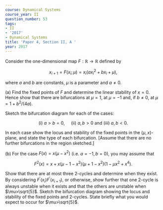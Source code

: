 ```yaml
---
course: Dynamical Systems
course_year: II
question_number: 53
tags:
- II
- '2017'
- Dynamical Systems
title: 'Paper 4, Section II, A '
year: 2017
---
```




Consider the one-dimensional map $F: \mathbb{R} \rightarrow \mathbb{R}$ defined by

$$x_{i+1}=F\left(x_{i} ; \mu\right)=x_{i}\left(a x_{i}^{2}+b x_{i}+\mu\right),$$

where $a$ and $b$ are constants, $\mu$ is a parameter and $a \neq 0$.

(a) Find the fixed points of $F$ and determine the linear stability of $x=0$. Hence show that there are bifurcations at $\mu=1$, at $\mu=-1$ and, if $b \neq 0$, at $\mu=1+b^{2} /(4 a)$.

Sketch the bifurcation diagram for each of the cases:

$$\text { (i) } a>b=0, \quad \text { (ii) } a, b>0 \text { and (iii) } a, b<0 \text {. }$$

In each case show the locus and stability of the fixed points in the $(\mu, x)$-plane, and state the type of each bifurcation. [Assume that there are no further bifurcations in the region sketched.]

(b) For the case $F(x)=x\left(\mu-x^{2}\right)$ (i.e. $\left.a=-1, b=0\right)$, you may assume that

$$F^{2}(x)=x+x\left(\mu-1-x^{2}\right)\left(\mu+1-x^{2}\right)\left(1-\mu x^{2}+x^{4}\right) .$$

Show that there are at most three 2-cycles and determine when they exist. By considering $F^{\prime}\left(x_{i}\right) F^{\prime}\left(x_{i+1}\right)$, or otherwise, show further that one 2-cycle is always unstable when it exists and that the others are unstable when $\mu>\sqrt{5}$. Sketch the bifurcation diagram showing the locus and stability of the fixed points and 2-cycles. State briefly what you would expect to occur for $\mu>\sqrt{5}$.